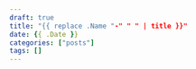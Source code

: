 ```yaml
---
draft: true
title: "{{ replace .Name "-" " " | title }}"
date: {{ .Date }}
categories: ["posts"]
tags: []
---
```

